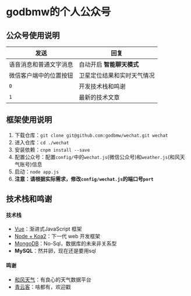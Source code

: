 # godbmw的个人公众号

## 公众号使用说明

| 发送 | 回复 |
|-|-|
|语音消息和普通文字消息 |自动开启 **智能聊天模式** |
|微信客户端中的位置按钮 | 卫星定位结果和实时天气情况|
|`0` | 开发技术栈和鸣谢 |
|`1` | 最新的技术文章 |

## 框架使用说明
1. 下载仓库：`git clone git@github.com:godbmw/wechat.git wechat`
2. 进入仓库：`cd ./wechat`
3. 安装依赖：`cnpm install --save`
4. 配置公众号：配置`config/`中的`wechat.js`(微信公众号)和`weather.js`(和风天气账号)信息
5. 启动：`node app.js`
6. **注意：请根据实际需求，修改`config/wechat.js`的端口号`port`**

## 技术栈和鸣谢
#### 技术栈
- [Vue](https://cn.vuejs.org/)：渐进式JavaScript 框架
- [Node + Koa2](https://koa.bootcss.com/)：下一代 web 开发框架
- [MongoDB](https://baike.baidu.com/item/mongodb/60411?fr=aladdin)：No-Sql，数据库的未来非关系型
- **MySQL**：然并卵，现在还是要用sql

#### 鸣谢
- [和风天气](https://www.heweather.com/)：有良心的天气数据平台
- [青云客](http://www.qingyunke.com/)：啥都有，欢迎戳
